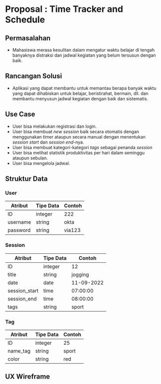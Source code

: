 # Proposal : Time Tracker and Schedule

## Permasalahan
- Mahasiswa merasa kesulitan dalam mengatur waktu belajar di tengah banyaknya distraksi dan jadwal kegiatan yang belum tersusun dengan baik.

## Rancangan Solusi
- Aplikasi yang dapat membantu untuk memantau berapa banyak waktu yang dapat dihabiskan untuk belajar, beristirahat, bermain, dll. dan membantu menyusun jadwal kegiatan dengan baik dan sistematis.

## Use Case
- User bisa melakukan registrasi dan login.
- User bisa membuat *new session* baik secara otomatis dengan menggunakan timer ataupun secara manual dengan menentukan *session start* dan *session end*-nya.
- User bisa membuat kategori-kategori *tags* sebagai penanda *session*
- User bisa melihat statistik produktivitas per hari dalam seminggu ataupun sebulan.
- User bisa mengelola jadwal.

## Struktur Data

### User
Atribut|Tipe Data|Contoh
---|---|---
ID | integer | 222
username | string | okta
password | string | via123

### Session
Atribut|Tipe Data|Contoh
---|---|---
ID | integer | 12
title | string | jogging
date | date | 11-09-2022
session_start | time | 07:00:00
session_end | time | 08:00:00
tags | string | sport

### Tag
Atribut|Tipe Data|Contoh
---|---|---
ID | integer | 25
name_tag | string | sport
color | string | red

## UX Wireframe

